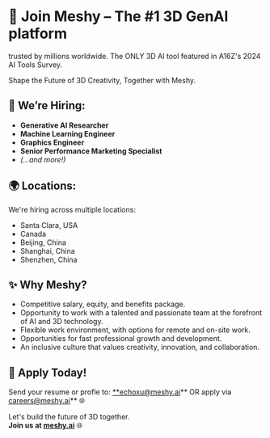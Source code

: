 # 🚀 Join Meshy – The #1 3D GenAI platform
trusted by millions worldwide. The ONLY 3D AI tool featured in A16Z's 2024 AI Tools Survey.

Shape the Future of 3D Creativity, Together with Meshy.

## 💼 We’re Hiring:
- **Generative AI Researcher**
- **Machine Learning Engineer**
- **Graphics Engineer**
- **Senior Performance Marketing Specialist**
- *(...and more!)*

## 🌍 Locations:
We're hiring across multiple locations:
- Santa Clara, USA
- Canada
- Beijing, China
- Shanghai, China
- Shenzhen, China

## ✨ Why Meshy?
- Competitive salary, equity, and benefits package.
- Opportunity to work with a talented and passionate team at the forefront of AI and 3D technology.
- Flexible work environment, with options for remote and on-site work.
- Opportunities for fast professional growth and development.
- An inclusive culture that values creativity, innovation, and collaboration.

## 📩 Apply Today!
Send your resume or profle to: [**echoxu@meshy.ai](mailto:echoxu@meshy.ai)**
OR apply via [careers@meshy.ai](careers@meshy.ai)** 🌐

Let's build the future of 3D together.  
**Join us at [meshy.ai](https://meshy.ai)** 🌐
